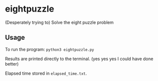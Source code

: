 # eightpuzzle
(Desperately trying to) Solve the eight puzzle problem

## Usage
To run the program: `python3 eightpuzzle.py`

Results are printed directly to the terminal. (yes yes yes I could have done better)

Elapsed time stored in `elapsed_time.txt`.